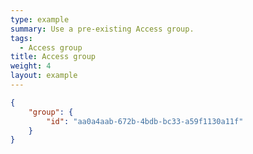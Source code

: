 ```yaml
---
type: example
summary: Use a pre-existing Access group.
tags:
  - Access group
title: Access group
weight: 4
layout: example
---
```


```json
{
	"group": {
		"id": "aa0a4aab-672b-4bdb-bc33-a59f1130a11f"
	}
}
```
